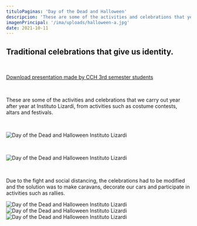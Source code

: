 ```yaml
---
tituloPaginas: 'Day of the Dead and Halloween'
descripcion: 'These are some of the activities and celebrations that year after year we carry out at Intituto Lizardi.'
imagenPrincipal: '/ima/uploads/halloween-a.jpg'
date: 2021-10-11
---
```



## Traditional celebrations that give us identity.

<br>



<a href="/ima/uploads/halloween.pdf" class="btn"> Download presentation made by CCH 3rd semester students </a>

<br>

These are some of the activities and celebrations that we carry out year after year at Instituto Lizardi, from activities such as costume contests, altars and festivals.

<br>

![Day of the Dead and Halloween Instituto Lizardi](/ima/uploads/halloween-a.jpg)

<br>

![Day of the Dead and Halloween Instituto Lizardi](/ima/uploads/halloween-c.jpg)

<br>

Due to the fight and social distancing, the celebrations had to be modified and the solution was to make caravans, decorate our cars and participate in activities such as rallies.
<br>

![Day of the Dead and Halloween Instituto Lizardi](/ima/uploads/halloween-b.jpg)
![Day of the Dead and Halloween Instituto Lizardi](/ima/uploads/halloween-d.jpg)
![Day of the Dead and Halloween Instituto Lizardi](/ima/uploads/halloween-e.jpg)